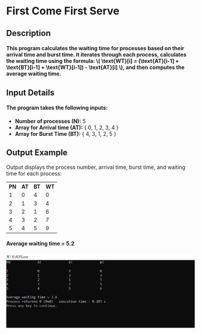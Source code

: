 <h1>First Come First Serve</h1>
<h2>Description</h2>
<h4>This program calculates the waiting time for processes based on their arrival time and burst time. It iterates through each process, calculates the waiting time using the formula: \( \text{WT}[i] = (\text{AT}[i-1] + \text{BT}[i-1] + \text{WT}[i-1]) - \text{AT}[i] \), and then computes the average waiting time.</h4>
<h2>Input Details</h2>
<h4>The program takes the following inputs:</h4>
<ul>
<li><strong>Number of processes (N):</strong> 5</li>
<li><strong>Array for Arrival time (AT):</strong> { 0, 1, 2, 3, 4 }</li>
<li><strong>Array for Burst Time (BT):</strong> { 4, 3, 1, 2, 5 }</li>
</ul>
<h2>Output Example</h2>
<p>Output displays the process number, arrival time, burst time, and waiting time for each process:</p>
<table>
<tr>
<th>PN</th>
<th>AT</th>
<th>BT</th>
<th>WT</th>
</tr>
<tr>
<td>1</td>
<td>0</td>
<td>4</td>
<td>0</td>
</tr>
<tr>
<td>2</td>
<td>1</td>
<td>3</td>
<td>4</td>
</tr>
<tr>
<td>3</td>
<td>2</td>
<td>1</td>
<td>6</td>
</tr>
<tr>
<td>4</td>
<td>3</td>
<td>2</td>
<td>7</td>
</tr>
<tr>
<td>5</td>
<td>4</td>
<td>5</td>
<td>9</td>
</tr>
</table>
<h4><strong>Average waiting time = 5.2</strong></h4>
 <img src="FCFS.PNG" alt="Processes Waiting Time Example">
